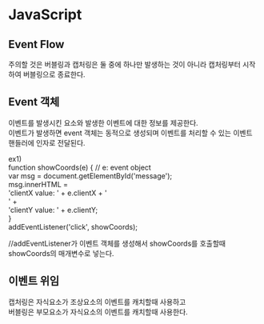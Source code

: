 # JavaScript

## Event Flow
주의할 것은 버블링과 캡처링은 둘 중에 하나만 발생하는 것이 아니라 캡처링부터 시작하여 버블링으로 종료한다.  

## Event 객체  
이벤트를 발생시킨 요소와 발생한 이벤트에 대한 정보를 제공한다.  
이벤트가 발생하면 event 객체는 동적으로 생성되며 이벤트를 처리할 수 있는 이벤트 핸들러에 인자로 전달된다.  

ex1)  
 function showCoords(e) { // e: event object  
    var msg = document.getElementById('message');  
    msg.innerHTML =  
      'clientX value: ' + e.clientX + '<br>' +  
      'clientY value: ' + e.clientY;  
  }  
  addEventListener('click', showCoords);  

//addEventListener가 이벤트 객체를 생성해서 showCoords를 호출할때 showCoords의 매개변수로 넣는다.  

## 이벤트 위임  
캡처링은 자식요소가 조상요소의 이벤트를 캐치할때 사용하고  
버블링은 부모요소가 자식요소의 이벤트를 캐치할때 사용한다.  